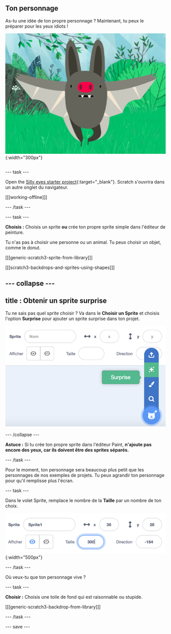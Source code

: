 ## Ton personnage

<div style="display: flex; flex-wrap: wrap">
<div style="flex-basis: 200px; flex-grow: 1; margin-right: 15px;">
As-tu une idée de ton propre personnage ? Maintenant, tu peux le préparer pour les yeux idiots !
</div>
<div>

![Un grand personnage.](images/character.png){:width="300px"}    

</div>
</div>

--- task ---

Open the [Silly eyes starter project](https://scratch.mit.edu/projects/582221984/editor){:target="_blank"}. Scratch s'ouvrira dans un autre onglet du navigateur.

[[[working-offline]]]

--- /task ---

--- task ---

**Choisis :** Choisis un sprite **ou** crée ton propre sprite simple dans l'éditeur de peinture.

Tu n'as pas à choisir une personne ou un animal. Tu peux choisir un objet, comme le donut.

[[[generic-scratch3-sprite-from-library]]]

[[[scratch3-backdrops-and-sprites-using-shapes]]]

--- collapse ---
---
title : Obtenir un sprite surprise
---

Tu ne sais pas quel sprite choisir ? Va dans le **Choisir un Sprite** et choisis l'option **Surprise** pour ajouter un sprite surprise dans ton projet.

![L'option « Surprise » dans le menu « Choisir un Sprite ».](images/surprise-sprite.png)

--- /collapse ---

**Astuce :** Si tu crée ton propre sprite dans l'éditeur Paint, **n'ajoute pas encore des yeux, car ils doivent être des sprites séparés.**

--- /task ---

Pour le moment, ton personnage sera beaucoup plus petit que les personnages de nos exemples de projets. Tu peux agrandir ton personnage pour qu'il remplisse plus l'écran.

--- task ---

Dans le volet Sprite, remplace le nombre de la **Taille** par un nombre de ton choix.

![](images/size-property.png){:width="500px"}

--- /task ---

Où veux-tu que ton personnage vive ?

--- task ---

**Choisir :** Choisis une toile de fond qui est raisonnable ou stupide.

[[[generic-scratch3-backdrop-from-library]]]

--- /task ---

--- save ---
